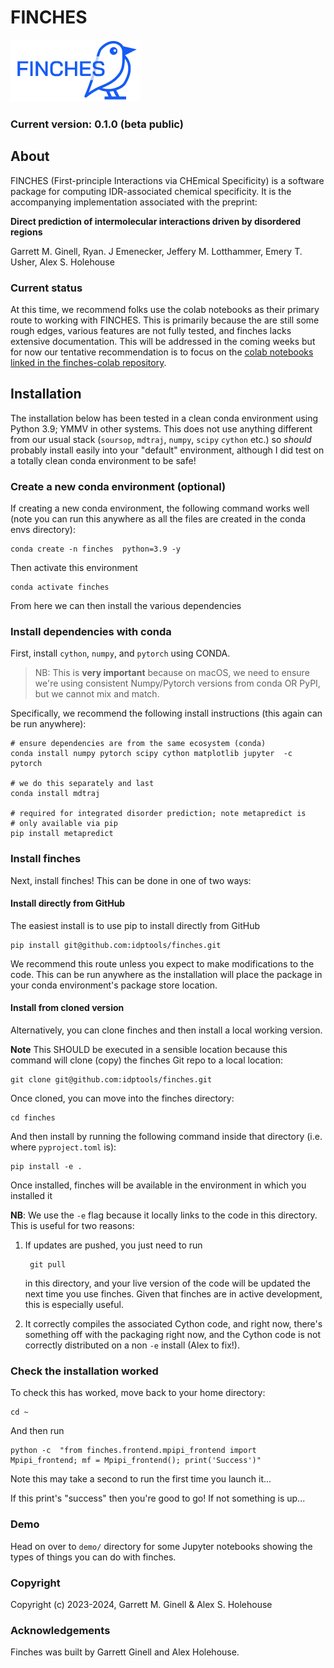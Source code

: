 FINCHES
==============================
![Finches Logo](finches_logo_v1.png)

### Current version: 0.1.0 (beta public)

## About
FINCHES (First-principle Interactions via CHEmical Specificity) is a software package for computing IDR-associated chemical specificity. It is the accompanying implementation associated with the preprint:

**Direct prediction of intermolecular interactions driven by disordered regions**

Garrett M. Ginell, Ryan. J Emenecker, Jeffery M. Lotthammer, Emery T. Usher, Alex S. Holehouse 

### Current status
At this time, we recommend folks use the colab notebooks as their primary route to working with FINCHES. This is primarily because the are still some rough edges, various features are not fully tested, and finches lacks extensive documentation. This will be addressed in the coming weeks but for now our tentative recommendation is to focus on the [colab notebooks linked in the finches-colab repository](https://github.com/idptools/finches-colab).

## Installation
The installation below has been tested in a clean conda environment using Python 3.9; YMMV in other systems. This does not use anything different from our usual stack (`soursop`, `mdtraj`, `numpy`, `scipy` `cython` etc.) so *should* probably install easily into your "default" environment, although I did test on a totally clean conda environment to be safe!

### Create a new conda environment (optional)
If creating a new conda environment, the following command works well (note you can run this anywhere as all the files are created in the conda envs directory):

	conda create -n finches  python=3.9 -y
	
Then activate this environment

	conda activate finches
	
From here we can then install the various dependencies 	
	
### Install dependencies with conda	

First, install `cython`, `numpy`, and `pytorch` using CONDA. 

> NB: This is **very important** because on macOS, we need to ensure we're using consistent Numpy/Pytorch versions from conda OR PyPI, but we cannot mix and match.

Specifically, we recommend the following install instructions (this again can be run anywhere):

	# ensure dependencies are from the same ecosystem (conda)
	conda install numpy pytorch scipy cython matplotlib jupyter  -c pytorch
	
	# we do this separately and last
	conda install mdtraj
	
	# required for integrated disorder prediction; note metapredict is
	# only available via pip
	pip install metapredict 

### Install finches
Next, install finches! This can be done in one of two ways:

#### Install directly from GitHub
The easiest install is to use pip to install directly from GitHub

	pip install git@github.com:idptools/finches.git
	
We recommend this route unless you expect to make modifications to the code. This can be run anywhere as the installation will place the package in your conda environment's package store location.

#### Install from cloned version
Alternatively, you can clone finches and then install a local working version. 

**Note** This SHOULD be executed in a sensible location because this command will clone (copy) the finches Git repo to a local location:

	git clone git@github.com:idptools/finches.git
		
Once cloned, you can move into the finches directory:

	cd finches

And then install by running the following command inside that directory (i.e. where `pyproject.toml` is):

	pip install -e .
	
Once installed, finches will be available in the environment in which you installed it

**NB**: We use the `-e` flag because it locally links to the code in this directory. This is useful for two reasons:

1. If updates are pushed, you just need to run

	 	git pull
	 	
	 in this directory, and your live version of the code will be updated the next time you use finches. Given that finches are in active development, this is especially useful.
	 
2. It correctly compiles the associated Cython code, and right now, there's something off with the packaging right now, and the Cython code is not correctly distributed on a non `-e` install (Alex to fix!).

### Check the installation worked
To check this has worked, move back to your home directory:

	cd ~

And then run

	python -c  "from finches.frontend.mpipi_frontend import Mpipi_frontend; mf = Mpipi_frontend(); print('Success')"
	
Note this may take a second to run the first time you launch it... 

If this print's "success" then you're good to go! If not something is up...

### Demo
Head on over to `demo/` directory for some Jupyter notebooks showing the types of things you can do with finches.

### Copyright

Copyright (c) 2023-2024, Garrett M. Ginell & Alex S. Holehouse

### Acknowledgements
Finches was built by Garrett Ginell and Alex Holehouse.

